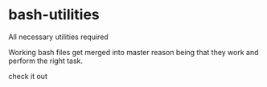 # bash-utilities
All necessary utilities required 

Working bash files get merged into master reason being that they work and perform the right task.

check it out
